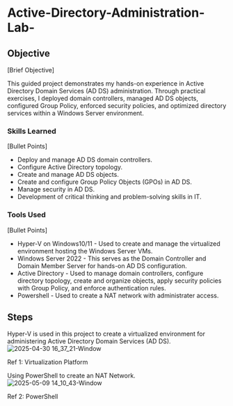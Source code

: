 # Active-Directory-Administration-Lab-

## Objective
[Brief Objective]

This guided project demonstrates my hands-on experience in Active Directory Domain Services (AD DS) administration. Through practical exercises, I deployed domain controllers, managed AD DS objects, configured Group Policy, enforced security policies, and optimized directory services within a Windows Server environment.

### Skills Learned
[Bullet Points]

- Deploy and manage AD DS domain controllers.
- Configure Active Directory topology.
- Create and manage AD DS objects.
- Create and configure Group Policy Objects (GPOs) in AD DS.
- Manage security in AD DS.
- Development of critical thinking and problem-solving skills in IT. 
  

  

### Tools Used
[Bullet Points]

- Hyper-V on Windows10/11 - Used to create and manage the virtualized environment hosting the Windows Server VMs.
- Windows Server 2022 - This serves as the Domain Controller and Domain Member Server for hands-on AD DS configuration.
- Active Directory - Used to manage domain controllers, configure directory topology, create and organize objects, apply security policies with Group Policy, and enforce authentication rules.
- Powershell - Used to create a NAT network with administrater access.



  
 
  

## Steps
Hyper-V is used in this project to create a virtualized environment for administering Active Directory Domain Services (AD DS).![2025-04-30 16_37_21-Window](https://github.com/user-attachments/assets/9a9ece78-ebf9-4d6a-bb7f-95cc93fd0af1)

Ref 1: Virtualization Platform

Using PowerShell to create an NAT Network.![2025-05-09 14_10_43-Window](https://github.com/user-attachments/assets/f1e04339-08d8-4ccb-8fc3-dba6c8e0edf0)

Ref 2: PowerShell



























